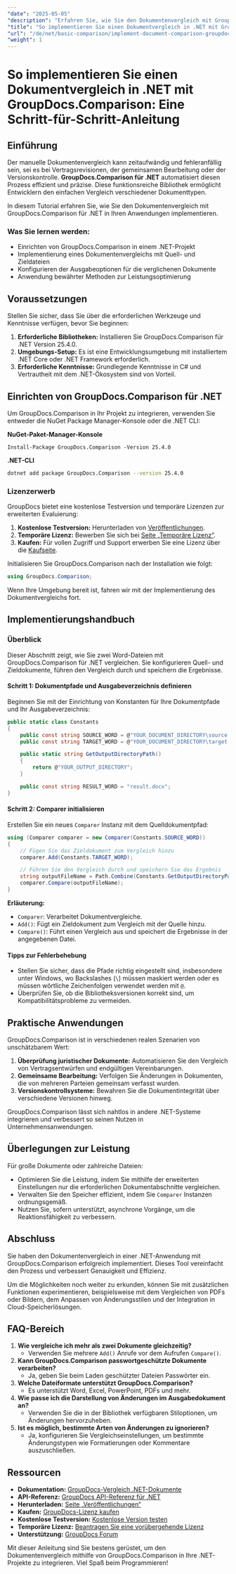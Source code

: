```yaml
---
"date": "2025-05-05"
"description": "Erfahren Sie, wie Sie den Dokumentenvergleich mit GroupDocs.Comparison für .NET automatisieren. Diese Schritt-für-Schritt-Anleitung unterstützt Sie beim Einrichten, Konfigurieren und Ausführen von Vergleichen."
"title": "So implementieren Sie einen Dokumentvergleich in .NET mit GroupDocs.Comparison – Eine Schritt-für-Schritt-Anleitung"
"url": "/de/net/basic-comparison/implement-document-comparison-groupdocs-net/"
"weight": 1
---
```


# So implementieren Sie einen Dokumentvergleich in .NET mit GroupDocs.Comparison: Eine Schritt-für-Schritt-Anleitung

## Einführung

Der manuelle Dokumentenvergleich kann zeitaufwändig und fehleranfällig sein, sei es bei Vertragsrevisionen, der gemeinsamen Bearbeitung oder der Versionskontrolle. **GroupDocs.Comparison für .NET** automatisiert diesen Prozess effizient und präzise. Diese funktionsreiche Bibliothek ermöglicht Entwicklern den einfachen Vergleich verschiedener Dokumenttypen.

In diesem Tutorial erfahren Sie, wie Sie den Dokumentenvergleich mit GroupDocs.Comparison für .NET in Ihren Anwendungen implementieren.

### Was Sie lernen werden:
- Einrichten von GroupDocs.Comparison in einem .NET-Projekt
- Implementierung eines Dokumentenvergleichs mit Quell- und Zieldateien
- Konfigurieren der Ausgabeoptionen für die verglichenen Dokumente
- Anwendung bewährter Methoden zur Leistungsoptimierung

## Voraussetzungen

Stellen Sie sicher, dass Sie über die erforderlichen Werkzeuge und Kenntnisse verfügen, bevor Sie beginnen:
1. **Erforderliche Bibliotheken:** Installieren Sie GroupDocs.Comparison für .NET Version 25.4.0.
2. **Umgebungs-Setup:** Es ist eine Entwicklungsumgebung mit installiertem .NET Core oder .NET Framework erforderlich.
3. **Erforderliche Kenntnisse:** Grundlegende Kenntnisse in C# und Vertrautheit mit dem .NET-Ökosystem sind von Vorteil.

## Einrichten von GroupDocs.Comparison für .NET

Um GroupDocs.Comparison in Ihr Projekt zu integrieren, verwenden Sie entweder die NuGet Package Manager-Konsole oder die .NET CLI:

**NuGet-Paket-Manager-Konsole**
```plaintext
Install-Package GroupDocs.Comparison -Version 25.4.0
```

**.NET-CLI**
```bash
dotnet add package GroupDocs.Comparison --version 25.4.0
```

### Lizenzerwerb

GroupDocs bietet eine kostenlose Testversion und temporäre Lizenzen zur erweiterten Evaluierung:
1. **Kostenlose Testversion:** Herunterladen von [Veröffentlichungen](https://releases.groupdocs.com/comparison/net/).
2. **Temporäre Lizenz:** Bewerben Sie sich bei [Seite „Temporäre Lizenz“](https://purchase.groupdocs.com/temporary-license/).
3. **Kaufen:** Für vollen Zugriff und Support erwerben Sie eine Lizenz über die [Kaufseite](https://purchase.groupdocs.com/buy).

Initialisieren Sie GroupDocs.Comparison nach der Installation wie folgt:
```csharp
using GroupDocs.Comparison;
```

Wenn Ihre Umgebung bereit ist, fahren wir mit der Implementierung des Dokumentvergleichs fort.

## Implementierungshandbuch

### Überblick
Dieser Abschnitt zeigt, wie Sie zwei Word-Dateien mit GroupDocs.Comparison für .NET vergleichen. Sie konfigurieren Quell- und Zieldokumente, führen den Vergleich durch und speichern die Ergebnisse.

#### Schritt 1: Dokumentpfade und Ausgabeverzeichnis definieren
Beginnen Sie mit der Einrichtung von Konstanten für Ihre Dokumentpfade und Ihr Ausgabeverzeichnis:
```csharp
public static class Constants
{
    public const string SOURCE_WORD = @"YOUR_DOCUMENT_DIRECTORY\source.docx";
    public const string TARGET_WORD = @"YOUR_DOCUMENT_DIRECTORY\target.docx";

    public static string GetOutputDirectoryPath()
    {
        return @"YOUR_OUTPUT_DIRECTORY";
    }

    public const string RESULT_WORD = "result.docx";
}
```

#### Schritt 2: Comparer initialisieren
Erstellen Sie ein neues `Comparer` Instanz mit dem Quelldokumentpfad:
```csharp
using (Comparer comparer = new Comparer(Constants.SOURCE_WORD))
{
    // Fügen Sie das Zieldokument zum Vergleich hinzu
    comparer.Add(Constants.TARGET_WORD);

    // Führen Sie den Vergleich durch und speichern Sie das Ergebnis
    string outputFileName = Path.Combine(Constants.GetOutputDirectoryPath(), Constants.RESULT_WORD);
    comparer.Compare(outputFileName);
}
```

**Erläuterung:**
- `Comparer`: Verarbeitet Dokumentvergleiche.
- `Add()`: Fügt ein Zieldokument zum Vergleich mit der Quelle hinzu.
- `Compare()`: Führt einen Vergleich aus und speichert die Ergebnisse in der angegebenen Datei.

#### Tipps zur Fehlerbehebung
- Stellen Sie sicher, dass die Pfade richtig eingestellt sind, insbesondere unter Windows, wo Backslashes (`\`) müssen maskiert werden oder es müssen wörtliche Zeichenfolgen verwendet werden mit `@`.
- Überprüfen Sie, ob die Bibliotheksversionen korrekt sind, um Kompatibilitätsprobleme zu vermeiden.

## Praktische Anwendungen

GroupDocs.Comparison ist in verschiedenen realen Szenarien von unschätzbarem Wert:
1. **Überprüfung juristischer Dokumente:** Automatisieren Sie den Vergleich von Vertragsentwürfen und endgültigen Vereinbarungen.
2. **Gemeinsame Bearbeitung:** Verfolgen Sie Änderungen in Dokumenten, die von mehreren Parteien gemeinsam verfasst wurden.
3. **Versionskontrollsysteme:** Bewahren Sie die Dokumentintegrität über verschiedene Versionen hinweg.

GroupDocs.Comparison lässt sich nahtlos in andere .NET-Systeme integrieren und verbessert so seinen Nutzen in Unternehmensanwendungen.

## Überlegungen zur Leistung

Für große Dokumente oder zahlreiche Dateien:
- Optimieren Sie die Leistung, indem Sie mithilfe der erweiterten Einstellungen nur die erforderlichen Dokumentabschnitte vergleichen.
- Verwalten Sie den Speicher effizient, indem Sie `Comparer` Instanzen ordnungsgemäß.
- Nutzen Sie, sofern unterstützt, asynchrone Vorgänge, um die Reaktionsfähigkeit zu verbessern.

## Abschluss

Sie haben den Dokumentenvergleich in einer .NET-Anwendung mit GroupDocs.Comparison erfolgreich implementiert. Dieses Tool vereinfacht den Prozess und verbessert Genauigkeit und Effizienz.

Um die Möglichkeiten noch weiter zu erkunden, können Sie mit zusätzlichen Funktionen experimentieren, beispielsweise mit dem Vergleichen von PDFs oder Bildern, dem Anpassen von Änderungsstilen und der Integration in Cloud-Speicherlösungen.

## FAQ-Bereich

1. **Wie vergleiche ich mehr als zwei Dokumente gleichzeitig?**
   - Verwenden Sie mehrere `Add()` Anrufe vor dem Aufrufen `Compare()`.
2. **Kann GroupDocs.Comparison passwortgeschützte Dokumente verarbeiten?**
   - Ja, geben Sie beim Laden geschützter Dateien Passwörter ein.
3. **Welche Dateiformate unterstützt GroupDocs.Comparison?**
   - Es unterstützt Word, Excel, PowerPoint, PDFs und mehr.
4. **Wie passe ich die Darstellung von Änderungen im Ausgabedokument an?**
   - Verwenden Sie die in der Bibliothek verfügbaren Stiloptionen, um Änderungen hervorzuheben.
5. **Ist es möglich, bestimmte Arten von Änderungen zu ignorieren?**
   - Ja, konfigurieren Sie Vergleichseinstellungen, um bestimmte Änderungstypen wie Formatierungen oder Kommentare auszuschließen.

## Ressourcen
- **Dokumentation:** [GroupDocs-Vergleich .NET-Dokumente](https://docs.groupdocs.com/comparison/net/)
- **API-Referenz:** [GroupDocs API-Referenz für .NET](https://reference.groupdocs.com/comparison/net/)
- **Herunterladen:** [Seite „Veröffentlichungen“](https://releases.groupdocs.com/comparison/net/)
- **Kaufen:** [GroupDocs-Lizenz kaufen](https://purchase.groupdocs.com/buy)
- **Kostenlose Testversion:** [Kostenlose Version testen](https://releases.groupdocs.com/comparison/net/)
- **Temporäre Lizenz:** [Beantragen Sie eine vorübergehende Lizenz](https://purchase.groupdocs.com/temporary-license/)
- **Unterstützung:** [GroupDocs Forum](https://forum.groupdocs.com/c/comparison/)

Mit dieser Anleitung sind Sie bestens gerüstet, um den Dokumentenvergleich mithilfe von GroupDocs.Comparison in Ihre .NET-Projekte zu integrieren. Viel Spaß beim Programmieren!